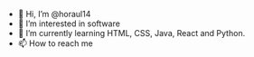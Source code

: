 - 👋 Hi, I’m @horaul14
- 👀 I’m interested in software
- 🌱 I’m currently learning HTML, CSS, Java, React and Python.
- 📫 How to reach me 

<!---
horaul14/horaul14 is a ✨ special ✨ repository because its `README.md` (this file) appears on your GitHub profile.
You can click the Preview link to take a look at your changes.
--->

